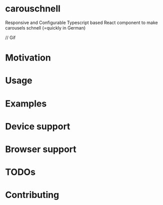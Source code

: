 # carouschnell

Responsive and Configurable Typescript based React component to make carousels schnell (=quickly in German)

// Gif

# Motivation

# Usage

# Examples

# Device support

# Browser support

# TODOs

# Contributing
